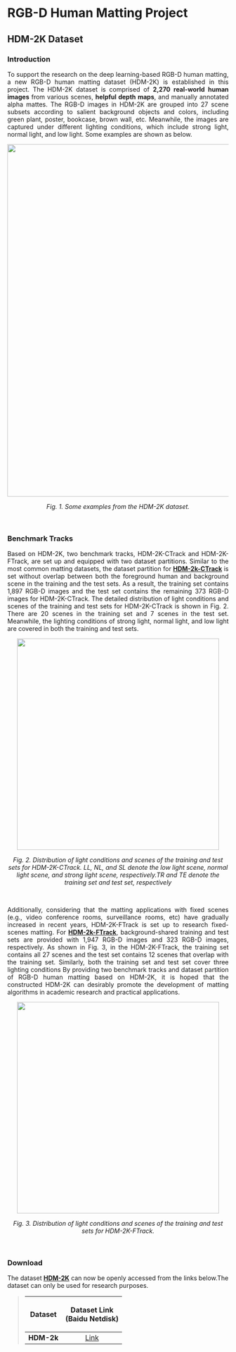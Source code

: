 # RGB-D Human Matting Project
## HDM-2K Dataset
### Introduction
<p align="justify">To support the research on the deep learning-based RGB-D human matting, a new RGB-D human matting dataset (HDM-2K) is established in this project. The HDM-2K dataset is comprised of <strong>2,270 real-world human images</strong> from various scenes, <strong>helpful depth maps</strong>, and manually annotated alpha mattes. The RGB-D images in HDM-2K are grouped into 27 scene subsets according to salient background objects and colors, including green plant, poster, bookcase, brown wall, etc. Meanwhile, the images are captured under different lighting conditions, which include strong light, normal light, and low light. Some examples are shown as below.
 
 <p align="center">
	<img src="https://github.com/rgbd-zml/RGB-D-human-matting/blob/main/demo/dataset/fig2.jpg"  width="760" height="800">
	<p align="center">
		<em>Fig. 1. Some examples from the HDM-2K dataset.</em>
	</p>
</p>
<br/>

 ### Benchmark Tracks
 <p align="justify">Based on HDM-2K, two benchmark tracks, HDM-2K-CTrack and HDM-2K-FTrack, are set up and equipped with two dataset partitions. Similar to the most common matting datasets, the dataset partition for <a href="#HDM-2k-CTrack"><strong>HDM-2k-CTrack</strong></a> is set without overlap between both the foreground human and background scene in the training and the test sets. As a result, the training set contains 1,897 RGB-D images and the test set contains the remaining 373 RGB-D images for HDM-2K-CTrack. The detailed distribution of light conditions and scenes of the training and test sets for HDM-2K-CTrack is shown in Fig. 2. There are 20 scenes in the training set and 7 scenes in the test set. Meanwhile, the lighting conditions of strong light, normal light, and low light are covered in both the training and test sets.

 <p align="center">
	<img src="https://github.com/rgbd-zml/RGB-D-human-matting/blob/main/demo/dataset/HDM2KCTrack.jpg"  width="460" height="480">
	<p align="center">
		<em>Fig. 2. Distribution of light conditions and scenes of the training and test sets for HDM-2K-CTrack. LL, NL, and SL denote the low light
scene, normal light scene, and strong light scene, respectively.TR and TE denote the training set and test set, respectively</em>
	</p>
</p>
<br/>
<p align="justify">Additionally, considering that the matting applications with fixed scenes (e.g., video conference rooms, surveillance rooms, etc) have gradually increased in recent years, HDM-2K-FTrack is set up to research fixed-scenes matting. For <a href="#HDM-2k-FTrack"><strong>HDM-2k-FTrack</strong></a>, background-shared training and test sets are provided with 1,947 RGB-D images and 323 RGB-D images, respectively. As shown in Fig. 3, in the HDM-2K-FTrack, the training set contains all 27 scenes and the test set contains 12 scenes that overlap with the training set. Similarly, both the training set and test set cover three lighting conditions By providing two benchmark tracks and dataset partition of RGB-D human matting based on HDM-2K, it is hoped that the constructed HDM-2K can desirably promote the development of matting algorithms in academic research and practical applications.
 
 <p align="center">
	<img src="https://github.com/rgbd-zml/RGB-D-human-matting/blob/main/demo/dataset/HDM2KFTrack.jpg"  width="460" height="480">
	<p align="center">
		<em>Fig. 3. Distribution of light conditions and scenes of the training and test sets for HDM-2K-FTrack.</em>
	</p>
</p>
<br/>
  
###  Download
The dataset <a href="#HDM-2k"><strong>HDM-2K</strong></a> can now be openly accessed from the links below.The dataset can only be used for research purposes.
> | Dataset | <p>Dataset Link<br>(Baidu Netdisk)</p> | 
> | :----:| :----: | 
> |<strong>HDM-2k</strong>|[Link](https://pan.baidu.com/s/1kyRtc8VCG8cqo28-dS5yVA )|
> 


